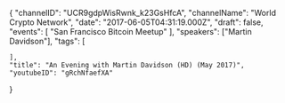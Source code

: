 {
    "channelID": "UCR9gdpWisRwnk_k23GsHfcA",
    "channelName": "World Crypto Network",
    "date": "2017-06-05T04:31:19.000Z",
    "draft": false,
    "events": [
        "San Francisco Bitcoin Meetup"
    ],
    "speakers": ["Martin Davidson"],
    "tags": [
        
    ],
    "title": "An Evening with Martin Davidson (HD) (May 2017)",
    "youtubeID": "gRchNfaefXA"
}
